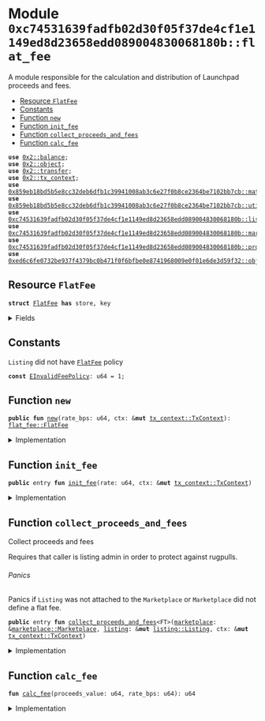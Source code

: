 <a name="0xc74531639fadfb02d30f05f37de4cf1e1149ed8d23658edd089004830068180b_flat_fee"></a>

# Module `0xc74531639fadfb02d30f05f37de4cf1e1149ed8d23658edd089004830068180b::flat_fee`

A module responsible for the calculation and distribution
of Launchpad proceeds and fees.

- [Resource `FlatFee`](#0xc74531639fadfb02d30f05f37de4cf1e1149ed8d23658edd089004830068180b_flat_fee_FlatFee)
- [Constants](#@Constants_0)
- [Function `new`](#0xc74531639fadfb02d30f05f37de4cf1e1149ed8d23658edd089004830068180b_flat_fee_new)
- [Function `init_fee`](#0xc74531639fadfb02d30f05f37de4cf1e1149ed8d23658edd089004830068180b_flat_fee_init_fee)
- [Function `collect_proceeds_and_fees`](#0xc74531639fadfb02d30f05f37de4cf1e1149ed8d23658edd089004830068180b_flat_fee_collect_proceeds_and_fees)
- [Function `calc_fee`](#0xc74531639fadfb02d30f05f37de4cf1e1149ed8d23658edd089004830068180b_flat_fee_calc_fee)

<pre><code><b>use</b> <a href="">0x2::balance</a>;
<b>use</b> <a href="">0x2::object</a>;
<b>use</b> <a href="">0x2::transfer</a>;
<b>use</b> <a href="">0x2::tx_context</a>;
<b>use</b> <a href="">0x859eb18bd5b5e8cc32deb6dfb1c39941008ab3c6e27f0b8ce2364be7102bb7cb::math</a>;
<b>use</b> <a href="">0x859eb18bd5b5e8cc32deb6dfb1c39941008ab3c6e27f0b8ce2364be7102bb7cb::utils</a>;
<b>use</b> <a href="listing.md#0xc74531639fadfb02d30f05f37de4cf1e1149ed8d23658edd089004830068180b_listing">0xc74531639fadfb02d30f05f37de4cf1e1149ed8d23658edd089004830068180b::listing</a>;
<b>use</b> <a href="marketplace.md#0xc74531639fadfb02d30f05f37de4cf1e1149ed8d23658edd089004830068180b_marketplace">0xc74531639fadfb02d30f05f37de4cf1e1149ed8d23658edd089004830068180b::marketplace</a>;
<b>use</b> <a href="proceeds.md#0xc74531639fadfb02d30f05f37de4cf1e1149ed8d23658edd089004830068180b_proceeds">0xc74531639fadfb02d30f05f37de4cf1e1149ed8d23658edd089004830068180b::proceeds</a>;
<b>use</b> <a href="">0xed6c6fe0732be937f4379bc0b471f0f6bfbe0e8741968009e0f01e6de3d59f32::object_box</a>;
</code></pre>

<a name="0xc74531639fadfb02d30f05f37de4cf1e1149ed8d23658edd089004830068180b_flat_fee_FlatFee"></a>

## Resource `FlatFee`

<pre><code><b>struct</b> <a href="flat_fee.md#0xc74531639fadfb02d30f05f37de4cf1e1149ed8d23658edd089004830068180b_flat_fee_FlatFee">FlatFee</a> <b>has</b> store, key
</code></pre>

<details>
<summary>Fields</summary>

<dl>
<dt>
<code>id: <a href="_UID">object::UID</a></code>
</dt>
<dd>

</dd>
<dt>
<code>rate_bps: u64</code>
</dt>
<dd>

</dd>
</dl>

</details>

<a name="@Constants_0"></a>

## Constants

<a name="0xc74531639fadfb02d30f05f37de4cf1e1149ed8d23658edd089004830068180b_flat_fee_EInvalidFeePolicy"></a>

<code>Listing</code> did not have <code><a href="flat_fee.md#0xc74531639fadfb02d30f05f37de4cf1e1149ed8d23658edd089004830068180b_flat_fee_FlatFee">FlatFee</a></code> policy

<pre><code><b>const</b> <a href="flat_fee.md#0xc74531639fadfb02d30f05f37de4cf1e1149ed8d23658edd089004830068180b_flat_fee_EInvalidFeePolicy">EInvalidFeePolicy</a>: u64 = 1;
</code></pre>

<a name="0xc74531639fadfb02d30f05f37de4cf1e1149ed8d23658edd089004830068180b_flat_fee_new"></a>

## Function `new`

<pre><code><b>public</b> <b>fun</b> <a href="flat_fee.md#0xc74531639fadfb02d30f05f37de4cf1e1149ed8d23658edd089004830068180b_flat_fee_new">new</a>(rate_bps: u64, ctx: &<b>mut</b> <a href="_TxContext">tx_context::TxContext</a>): <a href="flat_fee.md#0xc74531639fadfb02d30f05f37de4cf1e1149ed8d23658edd089004830068180b_flat_fee_FlatFee">flat_fee::FlatFee</a>
</code></pre>

<details>
<summary>Implementation</summary>

<pre><code><b>public</b> <b>fun</b> <a href="flat_fee.md#0xc74531639fadfb02d30f05f37de4cf1e1149ed8d23658edd089004830068180b_flat_fee_new">new</a>(rate_bps: u64, ctx: &<b>mut</b> TxContext): <a href="flat_fee.md#0xc74531639fadfb02d30f05f37de4cf1e1149ed8d23658edd089004830068180b_flat_fee_FlatFee">FlatFee</a> {
    <a href="flat_fee.md#0xc74531639fadfb02d30f05f37de4cf1e1149ed8d23658edd089004830068180b_flat_fee_FlatFee">FlatFee</a> {
        id: <a href="_new">object::new</a>(ctx),
        rate_bps,
    }
}
</code></pre>

</details>

<a name="0xc74531639fadfb02d30f05f37de4cf1e1149ed8d23658edd089004830068180b_flat_fee_init_fee"></a>

## Function `init_fee`

<pre><code><b>public</b> entry <b>fun</b> <a href="flat_fee.md#0xc74531639fadfb02d30f05f37de4cf1e1149ed8d23658edd089004830068180b_flat_fee_init_fee">init_fee</a>(rate: u64, ctx: &<b>mut</b> <a href="_TxContext">tx_context::TxContext</a>)
</code></pre>

<details>
<summary>Implementation</summary>

<pre><code><b>public</b> entry <b>fun</b> <a href="flat_fee.md#0xc74531639fadfb02d30f05f37de4cf1e1149ed8d23658edd089004830068180b_flat_fee_init_fee">init_fee</a>(
    rate: u64,
    ctx: &<b>mut</b> TxContext,
) {
    public_transfer(<a href="flat_fee.md#0xc74531639fadfb02d30f05f37de4cf1e1149ed8d23658edd089004830068180b_flat_fee_new">new</a>(rate, ctx), <a href="_sender">tx_context::sender</a>(ctx));
}
</code></pre>

</details>

<a name="0xc74531639fadfb02d30f05f37de4cf1e1149ed8d23658edd089004830068180b_flat_fee_collect_proceeds_and_fees"></a>

## Function `collect_proceeds_and_fees`

Collect proceeds and fees

Requires that caller is listing admin in order to protect against
rugpulls.

<a name="@Panics_1"></a>

###### Panics

Panics if <code>Listing</code> was not attached to the <code>Marketplace</code> or
<code>Marketplace</code> did not define a flat fee.

<pre><code><b>public</b> entry <b>fun</b> <a href="flat_fee.md#0xc74531639fadfb02d30f05f37de4cf1e1149ed8d23658edd089004830068180b_flat_fee_collect_proceeds_and_fees">collect_proceeds_and_fees</a>&lt;FT&gt;(<a href="marketplace.md#0xc74531639fadfb02d30f05f37de4cf1e1149ed8d23658edd089004830068180b_marketplace">marketplace</a>: &<a href="marketplace.md#0xc74531639fadfb02d30f05f37de4cf1e1149ed8d23658edd089004830068180b_marketplace_Marketplace">marketplace::Marketplace</a>, <a href="listing.md#0xc74531639fadfb02d30f05f37de4cf1e1149ed8d23658edd089004830068180b_listing">listing</a>: &<b>mut</b> <a href="listing.md#0xc74531639fadfb02d30f05f37de4cf1e1149ed8d23658edd089004830068180b_listing_Listing">listing::Listing</a>, ctx: &<b>mut</b> <a href="_TxContext">tx_context::TxContext</a>)
</code></pre>

<details>
<summary>Implementation</summary>

<pre><code><b>public</b> entry <b>fun</b> <a href="flat_fee.md#0xc74531639fadfb02d30f05f37de4cf1e1149ed8d23658edd089004830068180b_flat_fee_collect_proceeds_and_fees">collect_proceeds_and_fees</a>&lt;FT&gt;(
    <a href="marketplace.md#0xc74531639fadfb02d30f05f37de4cf1e1149ed8d23658edd089004830068180b_marketplace">marketplace</a>: &Marketplace,
    <a href="listing.md#0xc74531639fadfb02d30f05f37de4cf1e1149ed8d23658edd089004830068180b_listing">listing</a>: &<b>mut</b> Listing,
    ctx: &<b>mut</b> TxContext,
) {
    <a href="listing.md#0xc74531639fadfb02d30f05f37de4cf1e1149ed8d23658edd089004830068180b_listing_assert_listing_marketplace_match">listing::assert_listing_marketplace_match</a>(<a href="marketplace.md#0xc74531639fadfb02d30f05f37de4cf1e1149ed8d23658edd089004830068180b_marketplace">marketplace</a>, <a href="listing.md#0xc74531639fadfb02d30f05f37de4cf1e1149ed8d23658edd089004830068180b_listing">listing</a>);
    <a href="listing.md#0xc74531639fadfb02d30f05f37de4cf1e1149ed8d23658edd089004830068180b_listing_assert_correct_admin">listing::assert_correct_admin</a>(<a href="marketplace.md#0xc74531639fadfb02d30f05f37de4cf1e1149ed8d23658edd089004830068180b_marketplace">marketplace</a>, <a href="listing.md#0xc74531639fadfb02d30f05f37de4cf1e1149ed8d23658edd089004830068180b_listing">listing</a>, ctx);

    <b>let</b> (proceeds_value, listing_receiver) = {
        <b>let</b> <a href="proceeds.md#0xc74531639fadfb02d30f05f37de4cf1e1149ed8d23658edd089004830068180b_proceeds">proceeds</a> = <a href="listing.md#0xc74531639fadfb02d30f05f37de4cf1e1149ed8d23658edd089004830068180b_listing_borrow_proceeds">listing::borrow_proceeds</a>(<a href="listing.md#0xc74531639fadfb02d30f05f37de4cf1e1149ed8d23658edd089004830068180b_listing">listing</a>);
        <b>let</b> listing_receiver = <a href="listing.md#0xc74531639fadfb02d30f05f37de4cf1e1149ed8d23658edd089004830068180b_listing_receiver">listing::receiver</a>(<a href="listing.md#0xc74531639fadfb02d30f05f37de4cf1e1149ed8d23658edd089004830068180b_listing">listing</a>);
        <b>let</b> proceeds_value = <a href="proceeds.md#0xc74531639fadfb02d30f05f37de4cf1e1149ed8d23658edd089004830068180b_proceeds_balance">proceeds::balance</a>&lt;FT&gt;(<a href="proceeds.md#0xc74531639fadfb02d30f05f37de4cf1e1149ed8d23658edd089004830068180b_proceeds">proceeds</a>);
        (proceeds_value, listing_receiver)
    };

    <b>let</b> fee_policy = <b>if</b> (<a href="listing.md#0xc74531639fadfb02d30f05f37de4cf1e1149ed8d23658edd089004830068180b_listing_contains_custom_fee">listing::contains_custom_fee</a>(<a href="listing.md#0xc74531639fadfb02d30f05f37de4cf1e1149ed8d23658edd089004830068180b_listing">listing</a>)) {
        <a href="listing.md#0xc74531639fadfb02d30f05f37de4cf1e1149ed8d23658edd089004830068180b_listing_custom_fee">listing::custom_fee</a>(<a href="listing.md#0xc74531639fadfb02d30f05f37de4cf1e1149ed8d23658edd089004830068180b_listing">listing</a>)
    } <b>else</b> {
        mkt::default_fee(<a href="marketplace.md#0xc74531639fadfb02d30f05f37de4cf1e1149ed8d23658edd089004830068180b_marketplace">marketplace</a>)
    };

    <b>assert</b>!(
        <a href="_has_object">object_box::has_object</a>&lt;<a href="flat_fee.md#0xc74531639fadfb02d30f05f37de4cf1e1149ed8d23658edd089004830068180b_flat_fee_FlatFee">FlatFee</a>&gt;(fee_policy),
        <a href="flat_fee.md#0xc74531639fadfb02d30f05f37de4cf1e1149ed8d23658edd089004830068180b_flat_fee_EInvalidFeePolicy">EInvalidFeePolicy</a>,
    );

    <b>let</b> policy = <a href="_borrow">object_box::borrow</a>&lt;<a href="flat_fee.md#0xc74531639fadfb02d30f05f37de4cf1e1149ed8d23658edd089004830068180b_flat_fee_FlatFee">FlatFee</a>&gt;(fee_policy);

    <b>let</b> fee = <a href="flat_fee.md#0xc74531639fadfb02d30f05f37de4cf1e1149ed8d23658edd089004830068180b_flat_fee_calc_fee">calc_fee</a>(<a href="_value">balance::value</a>(proceeds_value), policy.rate_bps);

    <a href="proceeds.md#0xc74531639fadfb02d30f05f37de4cf1e1149ed8d23658edd089004830068180b_proceeds_collect_with_fees">proceeds::collect_with_fees</a>&lt;FT&gt;(
        <a href="listing.md#0xc74531639fadfb02d30f05f37de4cf1e1149ed8d23658edd089004830068180b_listing_borrow_proceeds_mut">listing::borrow_proceeds_mut</a>(<a href="listing.md#0xc74531639fadfb02d30f05f37de4cf1e1149ed8d23658edd089004830068180b_listing">listing</a>),
        fee,
        mkt::receiver(<a href="marketplace.md#0xc74531639fadfb02d30f05f37de4cf1e1149ed8d23658edd089004830068180b_marketplace">marketplace</a>),
        listing_receiver,
        ctx,
    );
}
</code></pre>

</details>

<a name="0xc74531639fadfb02d30f05f37de4cf1e1149ed8d23658edd089004830068180b_flat_fee_calc_fee"></a>

## Function `calc_fee`

<pre><code><b>fun</b> <a href="flat_fee.md#0xc74531639fadfb02d30f05f37de4cf1e1149ed8d23658edd089004830068180b_flat_fee_calc_fee">calc_fee</a>(proceeds_value: u64, rate_bps: u64): u64
</code></pre>

<details>
<summary>Implementation</summary>

<pre><code><b>fun</b> <a href="flat_fee.md#0xc74531639fadfb02d30f05f37de4cf1e1149ed8d23658edd089004830068180b_flat_fee_calc_fee">calc_fee</a>(proceeds_value: u64, rate_bps: u64): u64 {
    <b>let</b> (_, div) = <a href="_div_round">math::div_round</a>(rate_bps, (<a href="_bps">utils::bps</a>() <b>as</b> u64));
    <b>let</b> (_, result) = <a href="_mul_round">math::mul_round</a>(div, proceeds_value);
    result
}
</code></pre>

</details>
